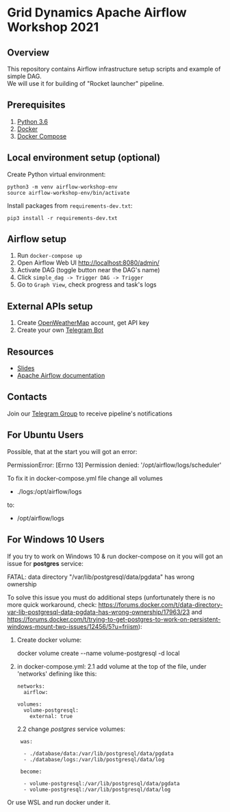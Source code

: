 # Grid Dynamics Apache Airflow Workshop 2021

## Overview
This repository contains Airflow infrastructure setup scripts and example of simple DAG.  
We will use it for building of "Rocket launcher" pipeline.

## Prerequisites
1. [Python 3.6](https://www.python.org/downloads/)
2. [Docker](https://www.docker.com/products/docker-desktop)
3. [Docker Compose](https://docs.docker.com/compose/install/)

## Local environment setup (optional)
Create Python virtual environment:
```
python3 -m venv airflow-workshop-env
source airflow-workshop-env/bin/activate
```

Install packages from `requirements-dev.txt`:
```
pip3 install -r requirements-dev.txt
```

## Airflow setup
1. Run `docker-compose up`
2. Open Airflow Web UI [http://localhost:8080/admin/](http://localhost:8080/admin/)
3. Activate DAG (toggle button near the DAG's name)
3. Click `simple_dag -> Trigger DAG -> Trigger`
4. Go to `Graph View`, check progress and task's logs

## External APIs setup
1. Create [OpenWeatherMap](https://openweathermap.org/appid) account, get API key
2. Create your own [Telegram Bot](https://core.telegram.org/bots#6-botfather)

## Resources
* [Slides](https://github.com/xnuinside/piter_py_2020_apache_airflow/blob/master/slides/PiterPy%202020%20Airflow%20Workshop%20Slides.pdf)
* [Apache Airflow documentation](https://airflow.apache.org/docs/stable/)

## Contacts
Join our [Telegram Group](https://t.me/piter_py_2020_aw) to receive pipeline's notifications

## For Ubuntu Users
Possible, that at the start you will got an error:

PermissionError: [Errno 13] Permission denied: '/opt/airflow/logs/scheduler'

To fix it in docker-compose.yml file change all volumes

  - ./logs:/opt/airflow/logs

to:

  - /opt/airflow/logs


## For Windows 10 Users
If you try to work on Windows 10 & run docker-compose on it you will got an issue for **postgres** service:

FATAL:  data directory "/var/lib/postgresql/data/pgdata" has wrong ownership

To solve this issue you must do additional steps (unfortunately there is no more quick workaround, check: https://forums.docker.com/t/data-directory-var-lib-postgresql-data-pgdata-has-wrong-ownership/17963/23 and https://forums.docker.com/t/trying-to-get-postgres-to-work-on-persistent-windows-mount-two-issues/12456/5?u=friism):

1. Create docker volume:

    docker volume create --name volume-postgresql -d local

2. in docker-compose.yml:
    2.1 add volume at the top of the file, under 'networks' defining like this:

    ``` 
    networks:
      airflow:

    volumes:
      volume-postgresql:
        external: true
    ```

    2.2 change *postgres* service volumes:

        was:  
    ```
      - ./database/data:/var/lib/postgresql/data/pgdata
      - ./database/logs:/var/lib/postgresql/data/log
    ```

        become:
    ```
      - volume-postgresql:/var/lib/postgresql/data/pgdata
      - volume-postgresql:/var/lib/postgresql/data/log
    ```

Or use WSL and run docker under it. 
